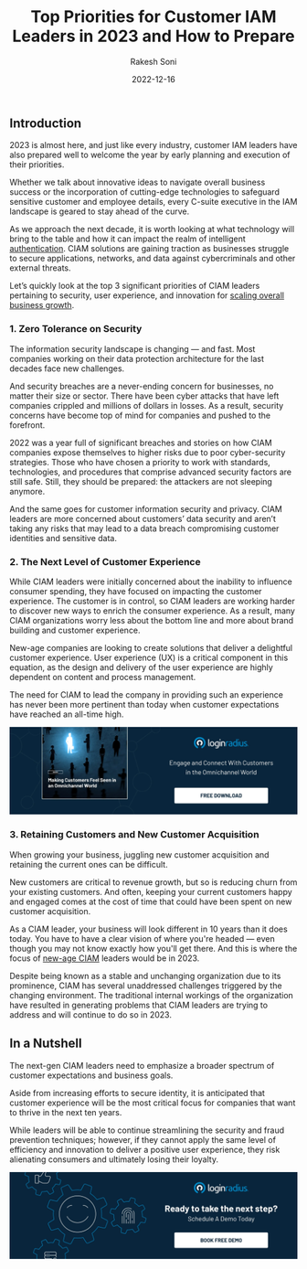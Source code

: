 ﻿---
title: "Top Priorities for Customer IAM Leaders in 2023 and How to Prepare"
date: "2022-12-16"
coverImage: "ciam-leaders.webp"
tags: ["ciam", "authentication", "data security","cx"]
author: "Rakesh Soni"
description: "As we approach the next decade, it is worth looking at what technology will bring to the table and how it can impact the realm of intelligent authentication. Let’s look at some of the top priorities of CIAM leaders in 2023."
metatitle: "Top 3 Things Customer IAM Leaders Will Prioritize in 2023"
metadescription: "Whether it’s security, user experience, or customer acquisition, every C-suite executive in the IAM landscape is geared to stay ahead of the curve."
---

## Introduction

2023 is almost here, and just like every industry, customer IAM leaders have also prepared well to welcome the year by early planning and execution of their priorities. 

Whether we talk about innovative ideas to navigate overall business success or the incorporation of cutting-edge technologies to safeguard sensitive customer and employee details, every C-suite executive in the IAM landscape is geared to stay ahead of the curve. 

As we approach the next decade, it is worth looking at what technology will bring to the table and how it can impact the realm of intelligent [authentication](https://www.loginradius.com/authentication/). CIAM solutions are gaining traction as businesses struggle to secure applications, networks, and data against cybercriminals and other external threats. 

Let’s quickly look at the top 3 significant priorities of CIAM leaders pertaining to security, user experience, and innovation for [scaling overall business growth](https://blog.loginradius.com/identity/scale-business-with-identity-management/). 


### 1. Zero Tolerance on Security

The information security landscape is changing — and fast. Most companies working on their data protection architecture for the last decades face new challenges. 

And security breaches are a never-ending concern for businesses, no matter their size or sector. There have been cyber attacks that have left companies crippled and millions of dollars in losses. As a result, security concerns have become top of mind for companies and pushed to the forefront.

2022 was a year full of significant breaches and stories on how CIAM companies expose themselves to higher risks due to poor cyber-security strategies. Those who have chosen a priority to work with standards, technologies, and procedures that comprise advanced security factors are still safe. Still, they should be prepared: the attackers are not sleeping anymore.

And the same goes for customer information security and privacy. CIAM leaders are more concerned about customers’ data security and aren’t taking any risks that may lead to a data breach compromising customer identities and sensitive data. 


### 2. The Next Level of Customer Experience 

While CIAM leaders were initially concerned about the inability to influence consumer spending, they have focused on impacting the customer experience. The customer is in control, so CIAM leaders are working harder to discover new ways to enrich the consumer experience. As a result, many CIAM organizations worry less about the bottom line and more about brand building and customer experience.

New-age companies are looking to create solutions that deliver a delightful customer experience. User experience (UX) is a critical component in this equation, as the design and delivery of the user experience are highly dependent on content and process management. 

The need for CIAM to lead the company in providing such an experience has never been more pertinent than today when customer expectations have reached an all-time high.

[![EB-omnichannel](EB-omnichannel.webp)](https://www.loginradius.com/resource/making-customers-feel-seen-in-an-omnichannel-world/)


### 3. Retaining Customers and New Customer Acquisition

When growing your business, juggling new customer acquisition and retaining the current ones can be difficult. 

New customers are critical to revenue growth, but so is reducing churn from your existing customers. And often, keeping your current customers happy and engaged comes at the cost of time that could have been spent on new customer acquisition. 

As a CIAM leader, your business will look different in 10 years than it does today. You have to have a clear vision of where you're headed — even though you may not know exactly how you'll get there. And this is where the focus of [new-age CIAM](https://blog.loginradius.com/identity/new-age-ciam/) leaders would be in 2023. 

Despite being known as a stable and unchanging organization due to its prominence, CIAM has several unaddressed challenges triggered by the changing environment. The traditional internal workings of the organization have resulted in generating problems that CIAM leaders are trying to address and will continue to do so in 2023. 

## In a Nutshell 

The next-gen CIAM leaders need to emphasize a broader spectrum of customer expectations and business goals.

Aside from increasing efforts to secure identity, it is anticipated that customer experience will be the most critical focus for companies that want to thrive in the next ten years. 

While leaders will be able to continue streamlining the security and fraud prevention techniques; however, if they cannot apply the same level of efficiency and innovation to deliver a positive user experience, they risk alienating consumers and ultimately losing their loyalty. 

[![book-a-demo-loginradius](../../assets/book-a-demo-loginradius.webp)](https://www.loginradius.com/contact-us?utm_source=blog&utm_medium=web&utm_campaign=things-customer-iam-leaders-prioritize-2023)
